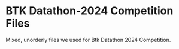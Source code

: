 #  BTK Datathon-2024 Competition Files
Mixed, unorderly files we used for Btk Datathon 2024 Competition.
